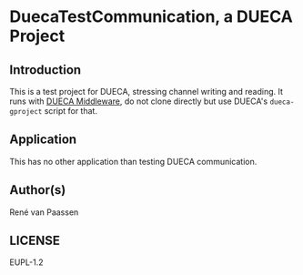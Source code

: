# DuecaTestCommunication, a DUECA Project

## Introduction

This is a test project for DUECA, stressing channel writing and reading. It runs with [DUECA Middleware](https://github.com/dueca/dueca), do not clone directly but use DUECA's `dueca-gproject` script for that. 

## Application

This has no other application than testing DUECA communication.

## Author(s)

René van Paassen

## LICENSE

EUPL-1.2

